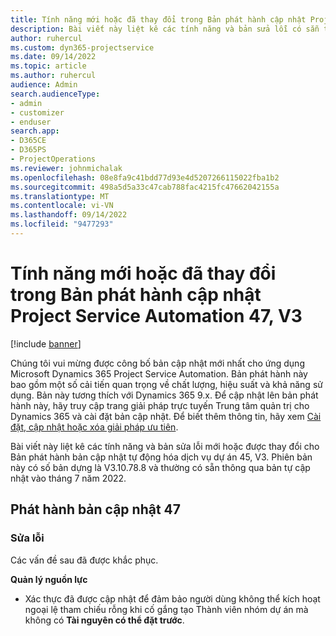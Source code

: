```yaml
---
title: Tính năng mới hoặc đã thay đổi trong Bản phát hành cập nhật Project Service Automation 47, V3
description: Bài viết này liệt kê các tính năng và bản sửa lỗi có sẵn trong Microsoft Dynamics 365 Project Service Automation Cập nhật Bản phát hành 47, V3.
author: ruhercul
ms.custom: dyn365-projectservice
ms.date: 09/14/2022
ms.topic: article
ms.author: ruhercul
audience: Admin
search.audienceType:
- admin
- customizer
- enduser
search.app:
- D365CE
- D365PS
- ProjectOperations
ms.reviewer: johnmichalak
ms.openlocfilehash: 08e8fa9c41bdd77d93e4d5207266115022fba1b2
ms.sourcegitcommit: 498a5d5a33c47cab788fac4215fc47662042155a
ms.translationtype: MT
ms.contentlocale: vi-VN
ms.lasthandoff: 09/14/2022
ms.locfileid: "9477293"
---
```

# <a name="whats-new-or-changed-in-project-service-automation-update-release-47-v3"></a>Tính năng mới hoặc đã thay đổi trong Bản phát hành cập nhật Project Service Automation 47, V3

[!include [banner](../includes/psa-now-project-operations.md)]

Chúng tôi vui mừng được công bố bản cập nhật mới nhất cho ứng dụng Microsoft Dynamics 365 Project Service Automation. Bản phát hành này bao gồm một số cải tiến quan trọng về chất lượng, hiệu suất và khả năng sử dụng. Bản này tương thích với Dynamics 365 9.x. Để cập nhật lên bản phát hành này, hãy truy cập trang giải pháp trực tuyến Trung tâm quản trị cho Dynamics 365 và cài đặt bản cập nhật. Để biết thêm thông tin, hãy xem [Cài đặt, cập nhật hoặc xóa giải pháp ưu tiên](/power-platform/admin/install-remove-preferred-solution).

Bài viết này liệt kê các tính năng và bản sửa lỗi mới hoặc được thay đổi cho Bản phát hành bản cập nhật tự động hóa dịch vụ dự án 45, V3. Phiên bản này có số bản dựng là V3.10.78.8 và thường có sẵn thông qua bản tự cập nhật vào tháng 7 năm 2022.

## <a name="update-release-47"></a>Phát hành bản cập nhật 47

### <a name="bug-fixes"></a>Sửa lỗi

Các vấn đề sau đã được khắc phục.

**Quản lý nguồn lực**
- Xác thực đã được cập nhật để đảm bảo người dùng không thể kích hoạt ngoại lệ tham chiếu rỗng khi cố gắng tạo Thành viên nhóm dự án mà không có **Tài nguyên có thể đặt trước**.

